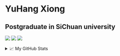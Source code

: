 # YuHang Xiong

## Postgraduate in SiChuan university
![](https://img.shields.io/badge/language-C++-orange.svg?style=flat&logo=smart&logoColor=ffffff)
![](https://img.shields.io/badge/os-linux-blue?style=flat&logo=Linux&logoColor=ffffff)
![](https://img.shields.io/badge/use-matlab-brightgreen?style=flat&logo=mathworks&logoColor=ffffff)

<details>
<summary>📈 My GitHub Stats</summary>

![Anurag's github stats](https://github-readme-stats.vercel.app/api?username=xyh)](https://github.com/anuraghazra/github-readme-stats)

</details>
<!--

